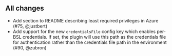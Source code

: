 ## All changes

- Add section to README describing least required privileges in Azure (#75, @justbert)
- Add support for the new `credentialsFile` config key which enables per-BSL credentials. If set, the plugin will use this path as the credentials file for authentication rather than the credentials file path in the environment (#90, @zubron)